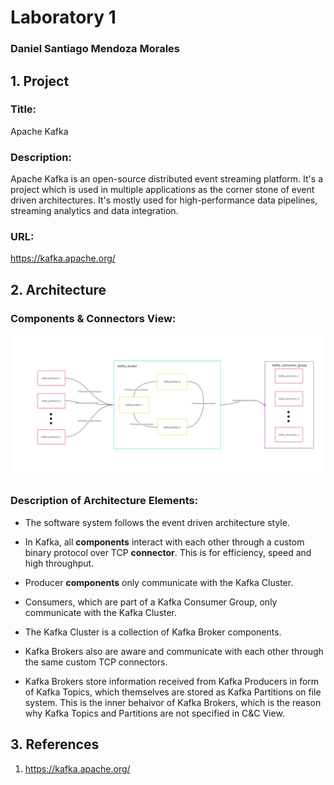 # Laboratory 1

### Daniel Santiago Mendoza Morales

## 1. Project

### Title:

Apache Kafka

### Description:

Apache Kafka is an open-source distributed event streaming platform. It's a project which is used in multiple applications as the corner stone of event driven architectures. It's mostly used for high-performance data pipelines, streaming analytics and data integration.

### URL:

https://kafka.apache.org/

## 2. Architecture

### Components & Connectors View:

![Alt text](1010117386.jpg)

### Description of Architecture Elements:

- The software system follows the event driven architecture style.

- In Kafka, all **components** interact with each other through a custom binary protocol over TCP **connector**. This is for efficiency, speed and high throughput.

- Producer **components** only communicate with the Kafka Cluster.

- Consumers, which are part of a Kafka Consumer Group, only communicate with the Kafka Cluster.

- The Kafka Cluster is a collection of Kafka Broker components.

- Kafka Brokers also are aware and communicate with each other through the same custom TCP connectors.

- Kafka Brokers store information received from Kafka Producers in form of Kafka Topics, which themselves are stored as Kafka Partitions on file system. This is the inner behaivor of Kafka Brokers, which is the reason why Kafka Topics and Partitions are not specified in C&C View.

## 3. References

1. https://kafka.apache.org/
